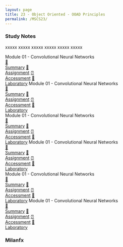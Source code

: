```yaml
---
layout: page
title: 23 - Object Oriented - OOAD Principles
permalink: /MSCS23/
---
```


<h3>Study Notes</h3>

xxxxx xxxxx xxxxx xxxxx xxxxx xxxxx

<div>
  <span class="btn spec1"><span class="btn spec2">Module 01 - Convolutional Neural Networks</span>
  <br>
  <a href="/02-MSCS/MSCS01/M1/" class="btn box1">📝<br>Summary</a>
  <a href="/02-MSCS/MSCS01/M1/" class="btn box2">📖<br>Assignment</a>
  <a href="/02-MSCS/MSCS01/M1/" class="btn box3">⏰<br>Accessment</a>
  <a href="/02-MSCS/MSCS01/M1/" class="btn box4">📂<br>Laboratory</a>
  </span>
  <span class="btn spec1"><span class="btn spec2">Module 01 - Convolutional Neural Networks</span>
  <br>
  <a href="/02-MSCS/MSCS01/M1/" class="btn box1">📝<br>Summary</a>
  <a href="/02-MSCS/MSCS01/M1/" class="btn box2">📖<br>Assignment</a>
  <a href="/02-MSCS/MSCS01/M1/" class="btn box3">⏰<br>Accessment</a>
  <a href="/02-MSCS/MSCS01/M1/" class="btn box4">📂<br>Laboratory</a>
  </span>
</div>

<div>
  <span class="btn spec1"><span class="btn spec2">Module 01 - Convolutional Neural Networks</span>
  <br>
  <a href="/02-MSCS/MSCS01/M1/" class="btn box1">📝<br>Summary</a>
  <a href="/02-MSCS/MSCS01/M1/" class="btn box2">📖<br>Assignment</a>
  <a href="/02-MSCS/MSCS01/M1/" class="btn box3">⏰<br>Accessment</a>
  <a href="/02-MSCS/MSCS01/M1/" class="btn box4">📂<br>Laboratory</a>
  </span>
  <span class="btn spec1"><span class="btn spec2">Module 01 - Convolutional Neural Networks</span>
  <br>
  <a href="/02-MSCS/MSCS01/M1/" class="btn box1">📝<br>Summary</a>
  <a href="/02-MSCS/MSCS01/M1/" class="btn box2">📖<br>Assignment</a>
  <a href="/02-MSCS/MSCS01/M1/" class="btn box3">⏰<br>Accessment</a>
  <a href="/02-MSCS/MSCS01/M1/" class="btn box4">📂<br>Laboratory</a>
  </span>
</div>

<div>
  <span class="btn spec1"><span class="btn spec2">Module 01 - Convolutional Neural Networks</span>
  <br>
  <a href="/02-MSCS/MSCS01/M1/" class="btn box1">📝<br>Summary</a>
  <a href="/02-MSCS/MSCS01/M1/" class="btn box2">📖<br>Assignment</a>
  <a href="/02-MSCS/MSCS01/M1/" class="btn box3">⏰<br>Accessment</a>
  <a href="/02-MSCS/MSCS01/M1/" class="btn box4">📂<br>Laboratory</a>
  </span>
  <span class="btn spec1"><span class="btn spec2">Module 01 - Convolutional Neural Networks</span>
  <br>
  <a href="/02-MSCS/MSCS01/M1/" class="btn box1">📝<br>Summary</a>
  <a href="/02-MSCS/MSCS01/M1/" class="btn box2">📖<br>Assignment</a>
  <a href="/02-MSCS/MSCS01/M1/" class="btn box3">⏰<br>Accessment</a>
  <a href="/02-MSCS/MSCS01/M1/" class="btn box4">📂<br>Laboratory</a>
  </span>
</div>

<h3>Milanfx</h3>
